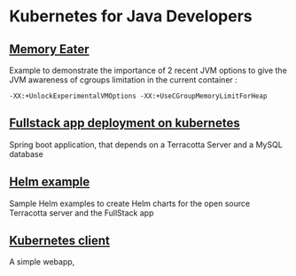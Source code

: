 # Kubernetes for Java Developers

## [Memory Eater](./memory-eater/)

Example to demonstrate the importance of 2 recent JVM options to give the JVM awareness of cgroups limitation in the current container :

```-XX:+UnlockExperimentalVMOptions -XX:+UseCGroupMemoryLimitForHeap```

## [Fullstack app deployment on kubernetes](https://github.com/ehcache/ehcache3-samples/tree/master/fullstack/src/main/kubernetes)

Spring boot application, that depends on a Terracotta Server and a MySQL database

## [Helm example](./helm-example/)

Sample Helm examples to create Helm charts for the open source Terracotta server and the FullStack app

## [Kubernetes client](./kubernetes-client)

A simple webapp,